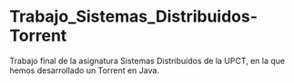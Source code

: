 # Trabajo_Sistemas_Distribuidos-Torrent
 Trabajo final de la asignatura Sistemas Distribuidos de la UPCT, en la que hemos desarrollado un Torrent en Java.
